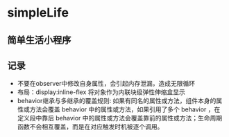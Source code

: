 # simpleLife
## 简单生活小程序

## 记录
* 不要在observer中修改自身属性，会引起内存泄漏，造成无限循环
* 布局：display:inline-flex 将对象作为内联块级弹性伸缩盒显示
* behavior继承与多继承的覆盖规则: 如果有同名的属性或方法，组件本身的属性或方法会覆盖 behavior 中的属性或方法，如果引用了多个 behavior ，在定义段中靠后 behavior 中的属性或方法会覆盖靠前的属性或方法；生命周期函数不会相互覆盖，而是在对应触发时机被逐个调用。
